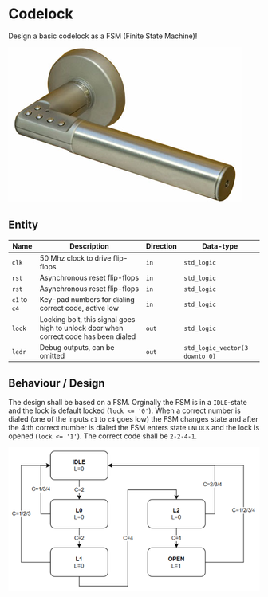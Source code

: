 # Codelock

Design a basic codelock as a FSM (Finite State Machine)!

![Picture](codelock.jpg)

## Entity

|Name | Description | Direction | Data-type |
|-----|-------------|-----------|-----------|
|`clk`| 50 Mhz clock to drive flip-flops | `in` |`std_logic`|
|`rst`| Asynchronous reset flip-flops | `in` |`std_logic`|
|`rst`| Asynchronous reset flip-flops | `in` |`std_logic`|
|`c1` to `c4` | Key-pad numbers for dialing correct code, active low | `in` |`std_logic`|
|`lock`| Locking bolt, this signal goes high to unlock door when correct code has been dialed|`out`| `std_logic` |
|`ledr`| Debug outputs, can be omitted | `out` |`std_logic_vector(3 downto 0)`|

## Behaviour / Design
The design shall be based on a FSM. Orginally the FSM is in a `IDLE`-state and the lock is default locked (`lock <= '0'`). When a correct number is dialed (one of the inputs `c1` to `c4` goes low) the FSM changes state and after the 4:th correct number is dialed the FSM enters state `UNLOCK` and the lock is opened (`lock <= '1'`). The correct code shall be `2-2-4-1`.

![Picture2](Codelock_FSM.png)

